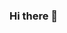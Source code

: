 ### Hi there 👋

<!--
**iamAbhi-916/iamAbhi-916** is a ✨ _special_ ✨ repository because its `README.md` (this file) appears on your GitHub profile.

Here are some ideas to get you started:
🎓 I'm currently pursuing Bachelors in software engineering (Third Year) from Maharastra Institute of Technology(World Peace University).
🖋️ I'm actively writing blogs on Medium.
🤝🏻 I'm open for collaborations in Data Science and Machine Learning domains.
🎯 Goal (2020): Contribute openly to Data Science and Machine Learning community.



Data Science Portfolio
